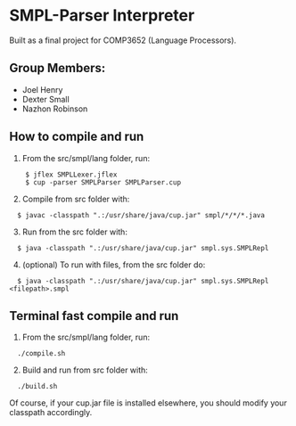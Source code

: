# SMPL-Parser Interpreter

Built as a final project for COMP3652 (Language Processors). 

Group Members:
---------------------

 - Joel Henry  
 - Dexter Small  
 - Nazhon Robinson

 
How to compile and run
---------------------
 1. From the src/smpl/lang folder, run:
```
    $ jflex SMPLLexer.jflex
    $ cup -parser SMPLParser SMPLParser.cup
```
 2.   Compile from src folder with:
```
  $ javac -classpath ".:/usr/share/java/cup.jar" smpl/*/*/*.java 
```
3. Run from the src folder with: 
```
  $ java -classpath ".:/usr/share/java/cup.jar" smpl.sys.SMPLRepl 
```
4. (optional) To run with files, from the src folder do:
```
  $ java -classpath ".:/usr/share/java/cup.jar" smpl.sys.SMPLRepl <filepath>.smpl
```

Terminal fast compile and run 
---------------------
1. From the src/smpl/lang folder, run:
```
  ./compile.sh
```
2. Build and run from src folder with:
```
  ./build.sh
```

Of course, if your cup.jar file is installed elsewhere, you should modify your classpath accordingly.


